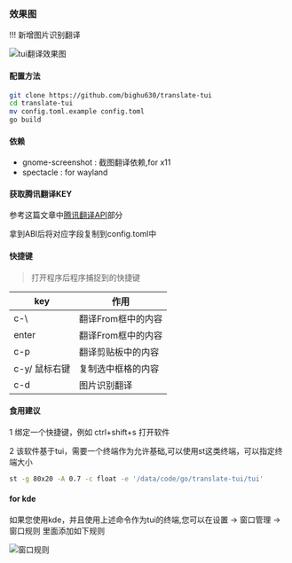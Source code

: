 ### 效果图

!!! 新增图片识别翻译

![tui翻译效果图](https://s1.ax1x.com/2023/08/06/pPAYaWj.png)

#### 配置方法

```sh
git clone https://github.com/bighu630/translate-tui
cd translate-tui
mv config.toml.example config.toml
go build
```

#### 依赖

- gnome-screenshot : 截图翻译依赖,for x11
- spectacle : for wayland

#### 获取腾讯翻译KEY

参考这篇文章中[腾讯翻译API](https://blog.csdn.net/weixin_44253490/article/details/126365385)部分

拿到ABI后将对应字段复制到config.toml中

#### 快捷键

> 打开程序后程序捕捉到的快捷键

| key           | 作用               |
| ------------- | ------------------ |
| c-\           | 翻译From框中的内容 |
| enter         | 翻译From框中的内容 |
| c-p           | 翻译剪贴板中的内容 |
| c-y/ 鼠标右键 | 复制选中框格的内容 |
| c-d           | 图片识别翻译       |

#### 食用建议

1 绑定一个快捷键，例如 ctrl+shift+s 打开软件

2 该软件基于tui，需要一个终端作为允许基础,可以使用st这类终端，可以指定终端大小

```sh
st -g 80x20 -A 0.7 -c float -e '/data/code/go/translate-tui/tui'
```

#### for kde

如果您使用kde，并且使用上述命令作为tui的终端,您可以在设置 -> 窗口管理 -> 窗口规则 里面添加如下规则

![窗口规则](https://i.imgur.com/IjDzrRf.jpeg)

